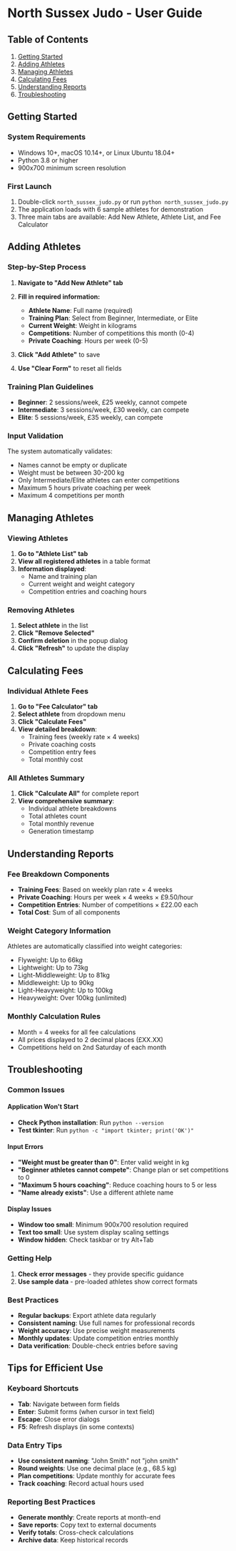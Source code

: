 # North Sussex Judo - User Guide

## Table of Contents
1. [Getting Started](#getting-started)
2. [Adding Athletes](#adding-athletes)
3. [Managing Athletes](#managing-athletes)
4. [Calculating Fees](#calculating-fees)
5. [Understanding Reports](#understanding-reports)
6. [Troubleshooting](#troubleshooting)

## Getting Started

### System Requirements
- Windows 10+, macOS 10.14+, or Linux Ubuntu 18.04+
- Python 3.8 or higher
- 900x700 minimum screen resolution

### First Launch
1. Double-click `north_sussex_judo.py` or run `python north_sussex_judo.py`
2. The application loads with 6 sample athletes for demonstration
3. Three main tabs are available: Add New Athlete, Athlete List, and Fee Calculator

## Adding Athletes

### Step-by-Step Process
1. **Navigate to "Add New Athlete" tab**
2. **Fill in required information:**
   - **Athlete Name**: Full name (required)
   - **Training Plan**: Select from Beginner, Intermediate, or Elite
   - **Current Weight**: Weight in kilograms
   - **Competitions**: Number of competitions this month (0-4)
   - **Private Coaching**: Hours per week (0-5)

3. **Click "Add Athlete"** to save
4. **Use "Clear Form"** to reset all fields

### Training Plan Guidelines
- **Beginner**: 2 sessions/week, £25 weekly, cannot compete
- **Intermediate**: 3 sessions/week, £30 weekly, can compete  
- **Elite**: 5 sessions/week, £35 weekly, can compete

### Input Validation
The system automatically validates:
- Names cannot be empty or duplicate
- Weight must be between 30-200 kg
- Only Intermediate/Elite athletes can enter competitions
- Maximum 5 hours private coaching per week
- Maximum 4 competitions per month

## Managing Athletes

### Viewing Athletes
1. **Go to "Athlete List" tab**
2. **View all registered athletes** in a table format
3. **Information displayed**:
   - Name and training plan
   - Current weight and weight category
   - Competition entries and coaching hours

### Removing Athletes
1. **Select athlete** in the list
2. **Click "Remove Selected"**
3. **Confirm deletion** in the popup dialog
4. **Click "Refresh"** to update the display

## Calculating Fees

### Individual Athlete Fees
1. **Go to "Fee Calculator" tab**
2. **Select athlete** from dropdown menu
3. **Click "Calculate Fees"**
4. **View detailed breakdown**:
   - Training fees (weekly rate × 4 weeks)
   - Private coaching costs
   - Competition entry fees
   - Total monthly cost

### All Athletes Summary
1. **Click "Calculate All"** for complete report
2. **View comprehensive summary**:
   - Individual athlete breakdowns
   - Total athletes count
   - Total monthly revenue
   - Generation timestamp

## Understanding Reports

### Fee Breakdown Components
- **Training Fees**: Based on weekly plan rate × 4 weeks
- **Private Coaching**: Hours per week × 4 weeks × £9.50/hour
- **Competition Entries**: Number of competitions × £22.00 each
- **Total Cost**: Sum of all components

### Weight Category Information
Athletes are automatically classified into weight categories:
- Flyweight: Up to 66kg
- Lightweight: Up to 73kg  
- Light-Middleweight: Up to 81kg
- Middleweight: Up to 90kg
- Light-Heavyweight: Up to 100kg
- Heavyweight: Over 100kg (unlimited)

### Monthly Calculation Rules
- Month = 4 weeks for all fee calculations
- All prices displayed to 2 decimal places (£XX.XX)
- Competitions held on 2nd Saturday of each month

## Troubleshooting

### Common Issues

#### Application Won't Start
- **Check Python installation**: Run `python --version`
- **Test tkinter**: Run `python -c "import tkinter; print('OK')"`

#### Input Errors
- **"Weight must be greater than 0"**: Enter valid weight in kg
- **"Beginner athletes cannot compete"**: Change plan or set competitions to 0
- **"Maximum 5 hours coaching"**: Reduce coaching hours to 5 or less
- **"Name already exists"**: Use a different athlete name

#### Display Issues
- **Window too small**: Minimum 900x700 resolution required
- **Text too small**: Use system display scaling settings
- **Window hidden**: Check taskbar or try Alt+Tab

### Getting Help
1. **Check error messages** - they provide specific guidance
2. **Use sample data** - pre-loaded athletes show correct formats

### Best Practices
- **Regular backups**: Export athlete data regularly
- **Consistent naming**: Use full names for professional records
- **Weight accuracy**: Use precise weight measurements
- **Monthly updates**: Update competition entries monthly
- **Data verification**: Double-check entries before saving

## Tips for Efficient Use

### Keyboard Shortcuts
- **Tab**: Navigate between form fields
- **Enter**: Submit forms (when cursor in text field)
- **Escape**: Close error dialogs
- **F5**: Refresh displays (in some contexts)

### Data Entry Tips
- **Use consistent naming**: "John Smith" not "john smith"
- **Round weights**: Use one decimal place (e.g., 68.5 kg)
- **Plan competitions**: Update monthly for accurate fees
- **Track coaching**: Record actual hours used

### Reporting Best Practices
- **Generate monthly**: Create reports at month-end
- **Save reports**: Copy text to external documents
- **Verify totals**: Cross-check calculations
- **Archive data**: Keep historical records
